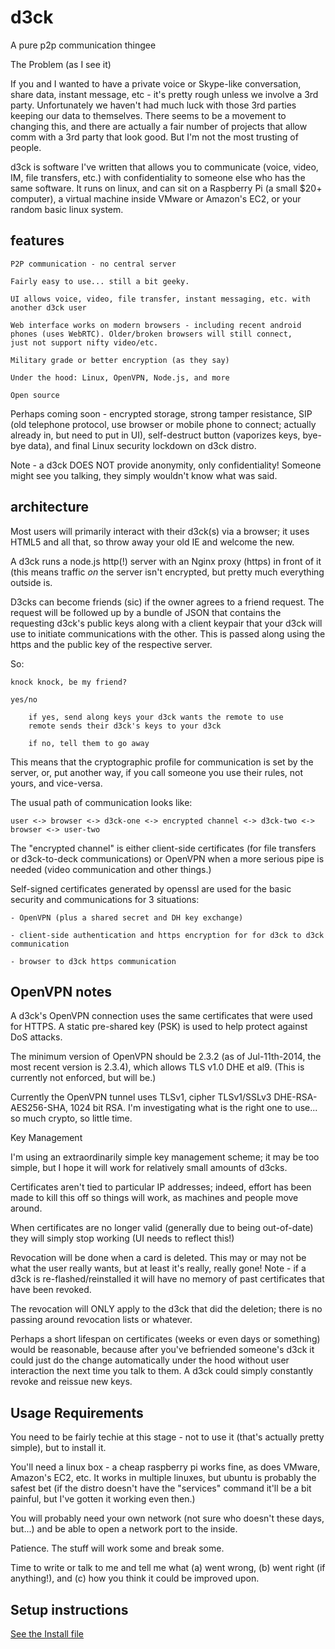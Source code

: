 
d3ck
====

A pure p2p communication thingee

The Problem (as I see it)

If you and I wanted to have a private voice or Skype-like conversation,
share data, instant message, etc - it's pretty rough unless we involve
a 3rd party.  Unfortunately we haven't had much luck with those 3rd
parties keeping our data to themselves.  There seems to be a movement
to changing this, and there are actually a fair number of projects
that allow comm with a 3rd party that look good. But I'm not the most
trusting of people.

d3ck is software I've written that allows you to communicate (voice,
video, IM, file transfers, etc.) with confidentiality to someone else who
has the same software. It runs on linux, and can sit on a Raspberry Pi
(a small $20+ computer), a virtual machine inside VMware or Amazon's EC2,
or your random basic linux system.


features
--------

    P2P communication - no central server

    Fairly easy to use... still a bit geeky.

    UI allows voice, video, file transfer, instant messaging, etc. with
    another d3ck user

    Web interface works on modern browsers - including recent android
    phones (uses WebRTC). Older/broken browsers will still connect,
    just not support nifty video/etc.

    Military grade or better encryption (as they say)

    Under the hood: Linux, OpenVPN, Node.js, and more

    Open source

Perhaps coming soon - encrypted storage, strong tamper resistance, SIP
(old telephone protocol, use browser or mobile phone to connect; actually
already in, but need to put in UI), self-destruct button (vaporizes keys,
bye-bye data), and final Linux security lockdown on d3ck distro.


Note - a d3ck DOES NOT provide anonymity, only confidentiality! Someone
might see you talking, they simply wouldn't know what was said.


architecture
------------

Most users will primarily interact with their d3ck(s) via a browser;
it uses HTML5 and all that, so throw away your old IE and welcome the new.

A d3ck runs a node.js http(!) server with an Nginx proxy (https) in front
of it (this means traffic *on* the server isn't encrypted, but pretty
much everything outside is.

D3cks can become friends (sic) if the owner agrees to a friend request.
The request will be followed up by a bundle of JSON that contains the
requesting d3ck's public keys along with a client keypair that your d3ck
will use to initiate communications with the other. This is passed along
using the https and the public key of the respective server.

So:

    knock knock, be my friend?

    yes/no

        if yes, send along keys your d3ck wants the remote to use
        remote sends their d3ck's keys to your d3ck

        if no, tell them to go away

This means that the cryptographic profile for communication is set by
the server, or, put another way, if you call someone you use their rules,
not yours, and vice-versa.


The usual path of communication looks like:

    user <-> browser <-> d3ck-one <-> encrypted channel <-> d3ck-two <-> browser <-> user-two

The "encrypted channel" is either client-side certificates (for file
transfers or d3ck-to-deck communications) or OpenVPN when a more serious
pipe is needed (video communication and other things.)

Self-signed certificates generated by openssl are used for the basic
security and communications for 3 situations:

    - OpenVPN (plus a shared secret and DH key exchange)

    - client-side authentication and https encryption for for d3ck to d3ck communication

    - browser to d3ck https communication


OpenVPN notes
-------------

A d3ck's OpenVPN connection uses the same certificates that were used
for HTTPS. A static pre-shared key (PSK) is used to help protect against
DoS attacks.

The minimum version of OpenVPN should be 2.3.2 (as of Jul-11th-2014,
the most recent version is 2.3.4), which allows TLS v1.0 DHE et al9. (This
is currently not enforced, but will be.)

Currently the OpenVPN tunnel uses TLSv1, cipher TLSv1/SSLv3
DHE-RSA-AES256-SHA, 1024 bit RSA. I'm investigating what is the right
one to use... so much crypto, so little time.

Key Management

I'm using an extraordinarily simple key management scheme; it may be
too simple, but I hope it will work for relatively small amounts of d3cks.

Certificates aren't tied to particular IP addresses; indeed, effort has
been made to kill this off so things will work, as machines and people
move around.

When certificates are no longer valid (generally due to being out-of-date)
they will simply stop working (UI needs to reflect this!)

Revocation will be done when a card is deleted. This may or may not
be what the user really wants, but at least it's really, really
gone! Note - if a d3ck is re-flashed/reinstalled it will have no memory
of past certificates that have been revoked.

The revocation will ONLY apply to the d3ck that did the deletion; there
is no passing around revocation lists or whatever.

Perhaps a short lifespan on certificates (weeks or even days or something)
would be reasonable, because after you've befriended someone's d3ck
it could just do the change automatically under the hood without user
interaction the next time you talk to them. A d3ck could simply constantly
revoke and reissue new keys.



Usage Requirements
------------------

You need to be fairly techie at this stage - not to use it (that's
actually pretty simple), but to install it.

You'll need a linux box - a cheap raspberry pi works fine, as does
VMware, Amazon's EC2, etc.  It works in multiple linuxes, but ubuntu
is probably the safest bet (if the distro doesn't have the "services"
command it'll be a bit painful, but I've gotten it working even then.)

You will probably need your own network (not sure who doesn't these days,
but...) and be able to open a network port to the inside.

Patience. The stuff will work some and break some.

Time to write or talk to me and tell me what (a) went wrong, (b) went
right (if anything!), and (c) how you think it could be improved upon.


Setup instructions 
------------------

[See the Install file](INSTALL.md)

